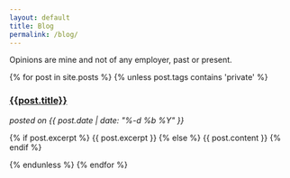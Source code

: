 ```yaml
---
layout: default
title: Blog
permalink: /blog/
---
```

Opinions are mine and not of any employer, past or present.

{% for post in site.posts %}
  {% unless post.tags contains 'private' %}
  <div id="post-short">
    <a href="{{site.url}}{{site.baseurl}}{{post.url}}">
      <h3>{{post.title}}</h3>
    </a>
    <i>posted on {{ post.date | date: "%-d %b %Y" }}</i>
    <p>
      {% if post.excerpt %}
        {{ post.excerpt }}
      {% else %}
        {{ post.content }}
      {% endif %}
    </p>
  </div>
  {% endunless %}
{% endfor %}
